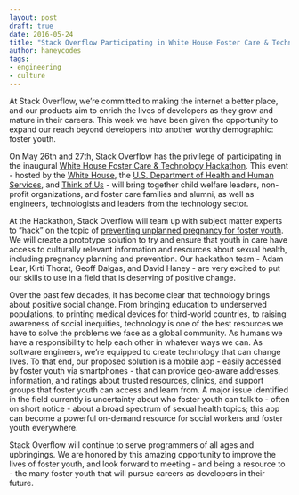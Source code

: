 ```yaml
---
layout: post
draft: true
date: 2016-05-24
title: "Stack Overflow Participating in White House Foster Care & Technology Hackathon"
author: haneycodes
tags:
- engineering
- culture
---
```


At Stack Overflow, we’re committed to making the internet a better place, and our products aim to enrich the lives of developers as they grow and mature in their careers. This week we have been given the opportunity to expand our reach beyond developers into another worthy demographic: foster youth.

On May 26th and 27th, Stack Overflow has the privilege of participating in the inaugural [White House Foster Care & Technology Hackathon](http://thinkof-us.org/white-house-hackathon). This event - hosted by the [White House](https://www.whitehouse.gov), the [U.S. Department of Health and Human Services](http://www.hhs.gov), and [Think of Us](http://thinkof-us.org) - will bring together child welfare leaders, non-profit organizations, and foster care families and alumni, as well as engineers, technologists and leaders from the technology sector.

At the Hackathon, Stack Overflow will team up with subject matter experts to “hack” on the topic of [preventing unplanned pregnancy for foster youth](http://thinkof-us.org/project/unplanned-teen-pregnancy). We will create a prototype solution to try and ensure that youth in care have access to culturally relevant information and resources about sexual health, including pregnancy planning and prevention. Our hackathon team - Adam Lear, Kirti Thorat, Geoff Dalgas, and David Haney - are very excited to put our skills to use in a field that is deserving of positive change.

Over the past few decades, it has become clear that technology brings about positive social change. From bringing education to underserved populations, to printing medical devices for third-world countries, to raising awareness of social inequities, technology is one of the best resources we have to solve the problems we face as a global community. As humans we have a responsibility to help each other in whatever ways we can. As software engineers, we’re equipped to create technology that can change lives. To that end, our proposed solution is a mobile app - easily accessed by foster youth via smartphones - that can provide geo-aware addresses, information, and ratings about trusted resources, clinics, and support groups that foster youth can access and learn from. A major issue identified in the field currently is uncertainty about who foster youth can talk to - often on short notice - about a broad spectrum of sexual health topics; this app can become a powerful on-demand resource for social workers and foster youth everywhere.

Stack Overflow will continue to serve programmers of all ages and upbringings. We are honored by this amazing opportunity to improve the lives of  foster youth, and look forward to meeting - and being a resource to - the many foster youth that will pursue careers as developers in their future.
